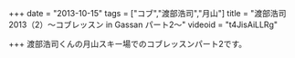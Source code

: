 +++
date = "2013-10-15"
tags = ["コブ","渡部浩司","月山"]
title = "渡部浩司2013（2）〜コブレッスン in Gassan パート2〜"
videoid = "t4JisAiLLRg"

+++
渡部浩司くんの月山スキー場でのコブレッスンパート2です。
